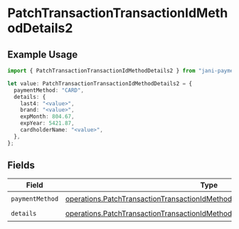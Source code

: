 # PatchTransactionTransactionIdMethodDetails2

## Example Usage

```typescript
import { PatchTransactionTransactionIdMethodDetails2 } from "jani-payments/models/operations";

let value: PatchTransactionTransactionIdMethodDetails2 = {
  paymentMethod: "CARD",
  details: {
    last4: "<value>",
    brand: "<value>",
    expMonth: 804.67,
    expYear: 5421.87,
    cardholderName: "<value>",
  },
};
```

## Fields

| Field                                                                                                                                                                            | Type                                                                                                                                                                             | Required                                                                                                                                                                         | Description                                                                                                                                                                      |
| -------------------------------------------------------------------------------------------------------------------------------------------------------------------------------- | -------------------------------------------------------------------------------------------------------------------------------------------------------------------------------- | -------------------------------------------------------------------------------------------------------------------------------------------------------------------------------- | -------------------------------------------------------------------------------------------------------------------------------------------------------------------------------- |
| `paymentMethod`                                                                                                                                                                  | [operations.PatchTransactionTransactionIdMethodDetailsTransactionsPaymentMethod](../../models/operations/patchtransactiontransactionidmethoddetailstransactionspaymentmethod.md) | :heavy_check_mark:                                                                                                                                                               | N/A                                                                                                                                                                              |
| `details`                                                                                                                                                                        | [operations.PatchTransactionTransactionIdMethodDetailsTransactionsDetails](../../models/operations/patchtransactiontransactionidmethoddetailstransactionsdetails.md)             | :heavy_check_mark:                                                                                                                                                               | N/A                                                                                                                                                                              |